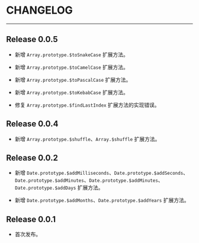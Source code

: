 ﻿# CHANGELOG

---

## Release 0.0.5

-   新增 `Array.prototype.$toSnakeCase` 扩展方法。

-   新增 `Array.prototype.$toCamelCase` 扩展方法。

-   新增 `Array.prototype.$toPascalCase` 扩展方法。

-   新增 `Array.prototype.$toKebabCase` 扩展方法。

-   修复 `Array.prototype.$findLastIndex` 扩展方法的实现错误。

## Release 0.0.4

-   新增 `Array.prototype.$shuffle`、`Array.$shuffle` 扩展方法。

## Release 0.0.2

-   新增 `Date.prototype.$addMilliseconds`、`Date.prototype.$addSeconds`、`Date.prototype.$addMinutes`、`Date.prototype.$addMinutes`、`Date.prototype.$addDays` 扩展方法。

-   新增 `Date.prototype.$addMonths`、`Date.prototype.$addYears` 扩展方法。

## Release 0.0.1

-   首次发布。
